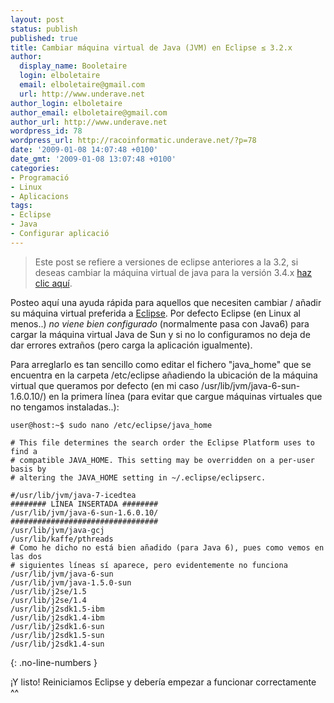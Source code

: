 ```yaml
---
layout: post
status: publish
published: true
title: Cambiar máquina virtual de Java (JVM) en Eclipse ≤ 3.2.x
author:
  display_name: Booletaire
  login: elboletaire
  email: elboletaire@gmail.com
  url: http://www.underave.net
author_login: elboletaire
author_email: elboletaire@gmail.com
author_url: http://www.underave.net
wordpress_id: 78
wordpress_url: http://racoinformatic.underave.net/?p=78
date: '2009-01-08 14:07:48 +0100'
date_gmt: '2009-01-08 13:07:48 +0100'
categories:
- Programació
- Linux
- Aplicacions
tags:
- Eclipse
- Java
- Configurar aplicació
---
```


> Este post se refiere a versiones de eclipse anteriores a la 3.2, si deseas
cambiar la máquina virtual de java para la versión 3.4.x
<a title="Cambiar máquina virtual de Java (JVM) en Eclipse 3.4.x" href="http://racotecnic.com/2009/05/cambiar-maquina-virtual-de-java-jvm-en-eclipse-34x/" target="_self">haz clic aquí</a>.

Posteo aquí una ayuda rápida para aquellos que necesiten cambiar / añadir su máquina virtual preferida a <a title="Eclipse" href="http://www.eclipse.org/" target="_blank">Eclipse</a>. Por defecto Eclipse (en Linux al menos..) <em>no viene bien configurado</em> (normalmente pasa con Java6) para cargar la máquina virtual Java de Sun y si no lo configuramos no deja de dar errores extraños (pero carga la aplicación igualmente).

Para arreglarlo es tan sencillo como editar el fichero "java_home" que se encuentra en la carpeta /etc/eclipse añadiendo la ubicación de la máquina virtual que queramos  por defecto (en mi caso /usr/lib/jvm/java-6-sun-1.6.0.10/) en la primera línea (para evitar que cargue máquinas virtuales que no tengamos instaladas..):

    user@host:~$ sudo nano /etc/eclipse/java_home

    # This file determines the search order the Eclipse Platform uses to find a
    # compatible JAVA_HOME. This setting may be overridden on a per-user basis by
    # altering the JAVA_HOME setting in ~/.eclipse/eclipserc.

    #/usr/lib/jvm/java-7-icedtea
    ######## LÍNEA INSERTADA ########
    /usr/lib/jvm/java-6-sun-1.6.0.10/
    #################################
    /usr/lib/jvm/java-gcj
    /usr/lib/kaffe/pthreads
    # Como he dicho no está bien añadido (para Java 6), pues como vemos en las dos
    # siguientes líneas sí aparece, pero evidentemente no funciona
    /usr/lib/jvm/java-6-sun
    /usr/lib/jvm/java-1.5.0-sun
    /usr/lib/j2se/1.5
    /usr/lib/j2se/1.4
    /usr/lib/j2sdk1.5-ibm
    /usr/lib/j2sdk1.4-ibm
    /usr/lib/j2sdk1.6-sun
    /usr/lib/j2sdk1.5-sun
    /usr/lib/j2sdk1.4-sun
{: .no-line-numbers }

¡Y listo! Reiniciamos Eclipse y debería empezar a funcionar correctamente ^^
